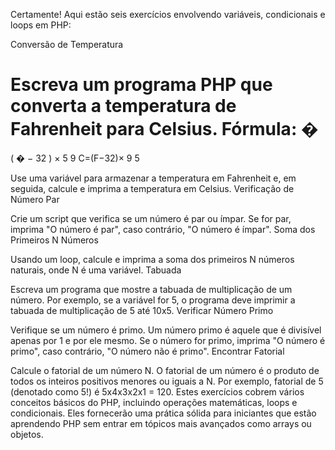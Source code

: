 Certamente! Aqui estão seis exercícios envolvendo variáveis, condicionais e loops em PHP:

Conversão de Temperatura

Escreva um programa PHP que converta a temperatura de Fahrenheit para Celsius.
Fórmula: 
�
=
(
�
−
32
)
×
5
9
C=(F−32)× 
9
5
​
 
Use uma variável para armazenar a temperatura em Fahrenheit e, em seguida, calcule e imprima a temperatura em Celsius.
Verificação de Número Par

Crie um script que verifica se um número é par ou ímpar.
Se for par, imprima "O número é par", caso contrário, "O número é ímpar".
Soma dos Primeiros N Números

Usando um loop, calcule e imprima a soma dos primeiros N números naturais, onde N é uma variável.
Tabuada

Escreva um programa que mostre a tabuada de multiplicação de um número.
Por exemplo, se a variável for 5, o programa deve imprimir a tabuada de multiplicação de 5 até 10x5.
Verificar Número Primo

Verifique se um número é primo.
Um número primo é aquele que é divisível apenas por 1 e por ele mesmo. Se o número for primo, imprima "O número é primo", caso contrário, "O número não é primo".
Encontrar Fatorial

Calcule o fatorial de um número N.
O fatorial de um número é o produto de todos os inteiros positivos menores ou iguais a N. Por exemplo, fatorial de 5 (denotado como 5!) é 5x4x3x2x1 = 120.
Estes exercícios cobrem vários conceitos básicos do PHP, incluindo operações matemáticas, loops e condicionais. Eles fornecerão uma prática sólida para iniciantes que estão aprendendo PHP sem entrar em tópicos mais avançados como arrays ou objetos.